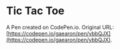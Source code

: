 # Tic Tac Toe

A Pen created on CodePen.io. Original URL: [https://codepen.io/gaearon/pen/ybbQJX](https://codepen.io/gaearon/pen/ybbQJX).

